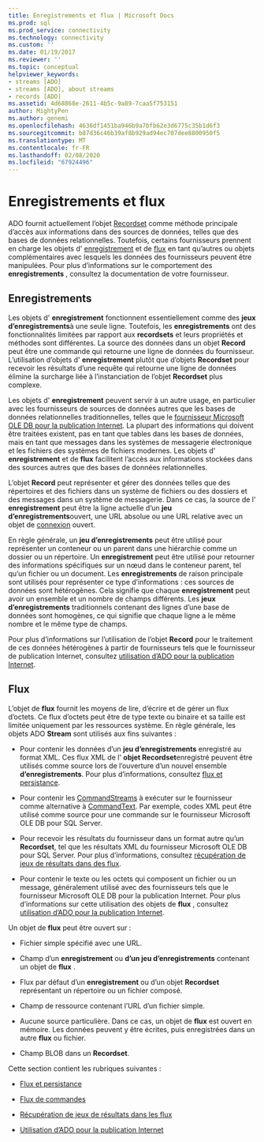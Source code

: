 ```yaml
---
title: Enregistrements et flux | Microsoft Docs
ms.prod: sql
ms.prod_service: connectivity
ms.technology: connectivity
ms.custom: ''
ms.date: 01/19/2017
ms.reviewer: ''
ms.topic: conceptual
helpviewer_keywords:
- streams [ADO]
- streams [ADO], about streams
- records [ADO]
ms.assetid: 4d68868e-2611-4b5c-9a89-7caa5f753151
author: MightyPen
ms.author: genemi
ms.openlocfilehash: 4636df1451ba946b9a7bfb62e3d6775c35b1d6f3
ms.sourcegitcommit: b87d36c46b39af8b929ad94ec707dee8800950f5
ms.translationtype: MT
ms.contentlocale: fr-FR
ms.lasthandoff: 02/08/2020
ms.locfileid: "67924496"
---
```

# <a name="records-and-streams"></a>Enregistrements et flux
ADO fournit actuellement l’objet [Recordset](../../../ado/reference/ado-api/recordset-object-ado.md) comme méthode principale d’accès aux informations dans des sources de données, telles que des bases de données relationnelles. Toutefois, certains fournisseurs prennent en charge les objets d' [enregistrement](../../../ado/reference/ado-api/record-object-ado.md) et de [flux](../../../ado/reference/ado-api/stream-object-ado.md) en tant qu’autres ou objets complémentaires avec lesquels les données des fournisseurs peuvent être manipulées. Pour plus d’informations sur le comportement des **enregistrements** , consultez la documentation de votre fournisseur.  
  
## <a name="records"></a>Enregistrements  
 Les objets d' **enregistrement** fonctionnent essentiellement comme des **jeux d’enregistrements**à une seule ligne. Toutefois, les **enregistrements** ont des fonctionnalités limitées par rapport aux **recordsets** et leurs propriétés et méthodes sont différentes. La source des données dans un objet **Record** peut être une commande qui retourne une ligne de données du fournisseur. L’utilisation d’objets d' **enregistrement** plutôt que d’objets **Recordset** pour recevoir les résultats d’une requête qui retourne une ligne de données élimine la surcharge liée à l’instanciation de l’objet **Recordset** plus complexe.  
  
 Les objets d' **enregistrement** peuvent servir à un autre usage, en particulier avec les fournisseurs de sources de données autres que les bases de données relationnelles traditionnelles, telles que le [fournisseur Microsoft OLE DB pour la publication Internet](../../../ado/guide/appendixes/microsoft-ole-db-provider-for-internet-publishing.md). La plupart des informations qui doivent être traitées existent, pas en tant que tables dans les bases de données, mais en tant que messages dans les systèmes de messagerie électronique et les fichiers des systèmes de fichiers modernes. Les objets d' **enregistrement** et de **flux** facilitent l’accès aux informations stockées dans des sources autres que des bases de données relationnelles.  
  
 L’objet **Record** peut représenter et gérer des données telles que des répertoires et des fichiers dans un système de fichiers ou des dossiers et des messages dans un système de messagerie. Dans ce cas, la source de l' **enregistrement** peut être la ligne actuelle d’un **jeu d’enregistrements**ouvert, une URL absolue ou une URL relative avec un objet de [connexion](../../../ado/reference/ado-api/connection-object-ado.md) ouvert.  
  
 En règle générale, un **jeu d’enregistrements** peut être utilisé pour représenter un conteneur ou un parent dans une hiérarchie comme un dossier ou un répertoire. Un **enregistrement** peut être utilisé pour retourner des informations spécifiques sur un nœud dans le conteneur parent, tel qu’un fichier ou un document. Les **enregistrements** de raison principale sont utilisés pour représenter ce type d’informations : ces sources de données sont hétérogènes. Cela signifie que chaque **enregistrement** peut avoir un ensemble et un nombre de champs différents. Les **jeux d’enregistrements** traditionnels contenant des lignes d’une base de données sont homogènes, ce qui signifie que chaque ligne a le même nombre et le même type de champs.  
  
 Pour plus d’informations sur l’utilisation de l’objet **Record** pour le traitement de ces données hétérogènes à partir de fournisseurs tels que le fournisseur de publication Internet, consultez [utilisation d’ADO pour la publication Internet](../../../ado/guide/data/using-ado-for-internet-publishing.md).  
  
## <a name="streams"></a>Flux  
 L’objet de **flux** fournit les moyens de lire, d’écrire et de gérer un flux d’octets. Ce flux d’octets peut être de type texte ou binaire et sa taille est limitée uniquement par les ressources système. En règle générale, les objets ADO **Stream** sont utilisés aux fins suivantes :  
  
-   Pour contenir les données d’un **jeu d’enregistrements** enregistré au format XML. Ces flux XML de l' **objet Recordset**enregistré peuvent être utilisés comme source lors de l’ouverture d’un nouvel ensemble **d’enregistrements**. Pour plus d’informations, consultez [flux et persistance](../../../ado/guide/data/streams-and-persistence.md).  
  
-   Pour contenir les [CommandStreams](../../../ado/reference/ado-api/commandstream-property-ado.md) à exécuter sur le fournisseur comme alternative à [CommandText](../../../ado/reference/ado-api/commandtext-property-ado.md). Par exemple, codes XML peut être utilisé comme source pour une commande sur le fournisseur Microsoft OLE DB pour SQL Server.  
  
-   Pour recevoir les résultats du fournisseur dans un format autre qu’un **Recordset**, tel que les résultats XML du fournisseur Microsoft OLE DB pour SQL Server. Pour plus d’informations, consultez [récupération de jeux de résultats dans des flux](../../../ado/guide/data/retrieving-resultsets-into-streams.md).  
  
-   Pour contenir le texte ou les octets qui composent un fichier ou un message, généralement utilisé avec des fournisseurs tels que le fournisseur Microsoft OLE DB pour la publication Internet. Pour plus d’informations sur cette utilisation des objets de **flux** , consultez [utilisation d’ADO pour la publication Internet](../../../ado/guide/data/using-ado-for-internet-publishing.md).  
  
 Un objet de **flux** peut être ouvert sur :  
  
-   Fichier simple spécifié avec une URL.  
  
-   Champ d’un **enregistrement** ou **d’un jeu d’enregistrements** contenant un objet de **flux** .  
  
-   Flux par défaut d’un **enregistrement** ou d’un objet **Recordset** représentant un répertoire ou un fichier composé.  
  
-   Champ de ressource contenant l’URL d’un fichier simple.  
  
-   Aucune source particulière. Dans ce cas, un objet de **flux** est ouvert en mémoire. Les données peuvent y être écrites, puis enregistrées dans un autre **flux** ou fichier.  
  
-   Champ BLOB dans un **Recordset**.  
  
 Cette section contient les rubriques suivantes :  
  
-   [Flux et persistance](../../../ado/guide/data/streams-and-persistence.md)  
  
-   [Flux de commandes](../../../ado/guide/data/command-streams.md)  
  
-   [Récupération de jeux de résultats dans les flux](../../../ado/guide/data/retrieving-resultsets-into-streams.md)  
  
-   [Utilisation d’ADO pour la publication Internet](../../../ado/guide/data/using-ado-for-internet-publishing.md)
